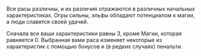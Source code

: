 Все расы различны, и их различия отражаются в различных начальных характеристиках. Огры сильны, эльфы обладают потенциалом к магии, а люди славятся своей удачей.

Сначала все ваши характеристики равны 3, кроме Магии, которая равняется 0. Выбранная вами раса изменяет некоторые из характеристик с помощью бонусов и (в редких случаях) пенальти.